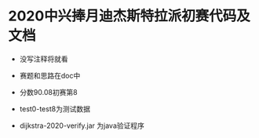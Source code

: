 # 2020中兴捧月迪杰斯特拉派初赛代码及文档

* 没写注释将就看

* 赛题和思路在doc中

* 分数90.08初赛第8

* test0-test8为测试数据

* dijkstra-2020-verify.jar 为java验证程序

  

